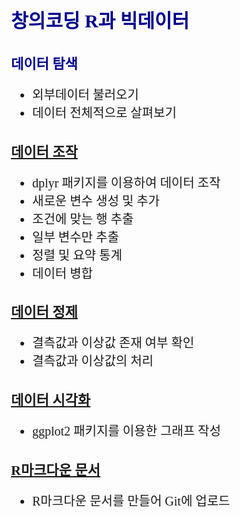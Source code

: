 창의코딩 R과 빅데이터
================

<style type="text/css">
body{ /* Normal  */
  font-family: 함초롬돋움;
  font-size: 20px;
}
h1 { /* Header 1 */
  font-size: 30px;
  font-weight:bold;
  color: DarkBlue;
}

h2 { /* Header 2 */
  font-size: 22px;
  font-weight:bold;
  color: DarkBlue;
}
</style>

## 데이터 탐색

  - 외부데이터 불러오기
  - 데이터 전체적으로
살펴보기

## [데이터 조작](https://hallym-creativecoding.github.io/R_BigData/DataManipulation)

  - dplyr 패키지를 이용하여 데이터 조작
  - 새로운 변수 생성 및 추가
  - 조건에 맞는 행 추출
  - 일부 변수만 추출
  - 정렬 및 요약 통계
  - 데이터 병합

## [데이터 정제](https://github.com/Hallym-CreativeCoding/R_BigData/blob/master/11-%EB%8D%B0%EC%9D%B4%ED%84%B0_%EC%A0%95%EC%A0%9C.pdf)

  - 결측값과 이상값 존재 여부 확인
  - 결측값과 이상값의 처리

## [데이터 시각화](https://hallym-creativecoding.github.io/R_BigData/ggplot)

  - ggplot2 패키지를 이용한 그래프 작성

## [R마크다운 문서](https://hallym-creativecoding.github.io/R_BigData/markdown)

   - R마크다운 문서를 만들어 Git에 업로드
